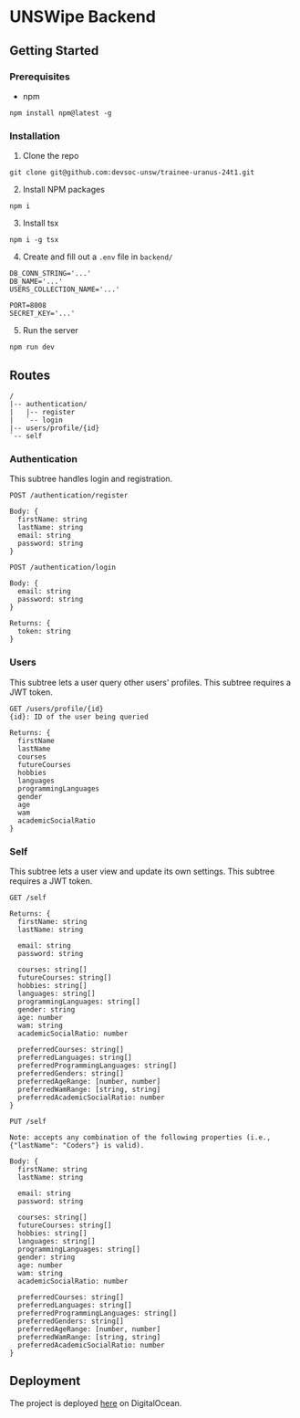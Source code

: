# UNSWipe Backend

## Getting Started

### Prerequisites

- npm

```
npm install npm@latest -g
```

### Installation

1. Clone the repo

```
git clone git@github.com:devsoc-unsw/trainee-uranus-24t1.git
```

2. Install NPM packages

```
npm i
```

3. Install tsx

```
npm i -g tsx
```

4. Create and fill out a `.env` file in `backend/`

```
DB_CONN_STRING='...'
DB_NAME='...'
USERS_COLLECTION_NAME='...'

PORT=8008
SECRET_KEY='...'
```

5. Run the server

```
npm run dev
```

## Routes

```
/
|-- authentication/
|   |-- register
|   `-- login
|-- users/profile/{id}
`-- self
```

### Authentication

This subtree handles login and registration.

```
POST /authentication/register

Body: {
  firstName: string
  lastName: string
  email: string
  password: string
}
```

```
POST /authentication/login

Body: {
  email: string
  password: string
}

Returns: {
  token: string
}
```

### Users

This subtree lets a user query other users' profiles. This subtree requires a JWT token.

```
GET /users/profile/{id}
{id}: ID of the user being queried

Returns: {
  firstName
  lastName
  courses
  futureCourses
  hobbies
  languages
  programmingLanguages
  gender
  age
  wam
  academicSocialRatio
}
```

### Self

This subtree lets a user view and update its own settings. This subtree requires a JWT token.

```
GET /self

Returns: {
  firstName: string
  lastName: string

  email: string
  password: string

  courses: string[]
  futureCourses: string[]
  hobbies: string[]
  languages: string[]
  programmingLanguages: string[]
  gender: string
  age: number
  wam: string
  academicSocialRatio: number

  preferredCourses: string[]
  preferredLanguages: string[]
  preferredProgrammingLanguages: string[]
  preferredGenders: string[]
  preferredAgeRange: [number, number]
  preferredWamRange: [string, string]
  preferredAcademicSocialRatio: number
}
```

```
PUT /self

Note: accepts any combination of the following properties (i.e., {"lastName": "Coders"} is valid).

Body: {
  firstName: string
  lastName: string

  email: string
  password: string

  courses: string[]
  futureCourses: string[]
  hobbies: string[]
  languages: string[]
  programmingLanguages: string[]
  gender: string
  age: number
  wam: string
  academicSocialRatio: number

  preferredCourses: string[]
  preferredLanguages: string[]
  preferredProgrammingLanguages: string[]
  preferredGenders: string[]
  preferredAgeRange: [number, number]
  preferredWamRange: [string, string]
  preferredAcademicSocialRatio: number
}
```

## Deployment

The project is deployed [here](https://backend-3y9ja.ondigitalocean.app) on DigitalOcean.
